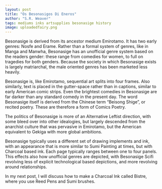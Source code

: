```yaml
---
layout: post
title: "Os Besonasigos Di Eneros"
author: "S.R. Weaver"
tags: mediums inks artsupplies besonasige history
image: uploadedfairy.png
---
```

Besonasige is derived from its ancestor medium Emirotamo. It has two early genres: Nosfe and Erame. Rather than a formal system of genres, like in Manga and Manwha, Besonasige has an unofficial genre system based on the readers gender: these range from comedies for women, to full on tragedies for both genders. Because the society in which Besonasige exists is largely matriarchal, the male oriented genres has been marketed less heavily.

Besonasige is, like Emirotamo, sequential art splits into four frames. Also similarly, text is placed in the gutter-space rather than in captions, similar to early American comic strips. Even the brightest comedies in Besonasige are far darker than any standard comedy in the present day. The word Besonasige itself is derived from the Chinese term “Beisong Shige”, or recited poetry. These are therefore a form of Comics Poetry.

The politics of Besonasige is more of an Alternative Leftist direction, with some bleed over into other idealogies, but largely descended from the anarchist culture that was pervasive in Emirotamo, but the American equivalent to Gekiga with more global ambitions.

Besonasige typically uses a different set of drawing implements and ink, with an appearance that is more similar to Sumi Painting at times, but with Charcoal based ink. Each page typically ranges between one to four panels. This effects also how unofficial genres are depicted, with Besonasige Scifi revolving less of explicit technological based depictions, and more revolving around relationships.

In my next post, I will discuss how to make a Charcoal Ink called Bistre, where you use Reed Pens and Sumi brushes.

